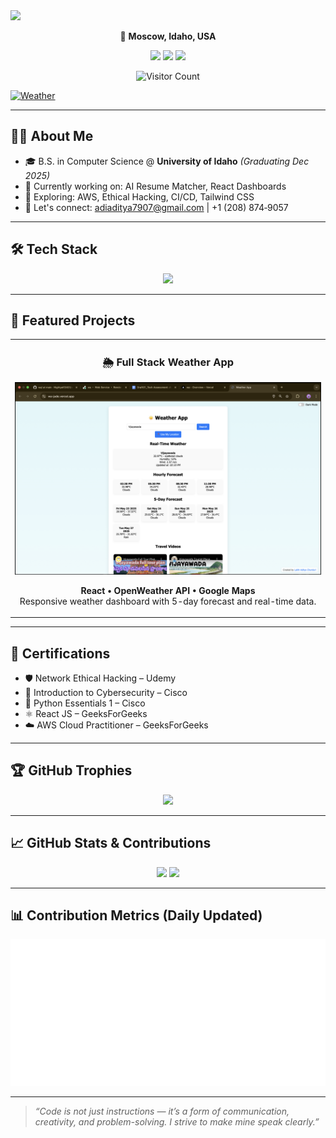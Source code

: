 <!-- Header Banner -->
<img src="https://capsule-render.vercel.app/api?type=waving&color=gradient&height=200&section=header&text=Hey%20There!%20👋%20I'm%20Lalith%20Aditya&fontSize=30&fontAlignY=40&desc=Welcome%20to%20my%20GitHub%20Profile!&descAlignY=55&descAlign=50" />

<!-- Social Links -->
<p align="center">
  📍 <strong>Moscow, Idaho, USA</strong>  
</p>

<p align="center">
  <a href="https://nightyelf2403.github.io/Portfolio/"><img src="https://img.shields.io/badge/PORTFOLIO-Website-blue?style=for-the-badge&logo=About.me&logoColor=white"/></a>
  <a href="https://www.linkedin.com/in/lalith-aditya-chunduri-76573421a/"><img src="https://img.shields.io/badge/LinkedIn-0077B5?style=for-the-badge&logo=linkedin&logoColor=white"/></a>
  <a href="https://github.com/Nightyelf2403"><img src="https://img.shields.io/badge/GitHub-181717?style=for-the-badge&logo=github&logoColor=white"/></a>
</p>

<p align="center">
  <img src="https://komarev.com/ghpvc/?username=Nightyelf2403&label=Profile+Views&color=blue" alt="Visitor Count" />
</p>

[![Weather](https://img.shields.io/badge/Weather-Moscow%2C%20ID-007ec6?style=for-the-badge&logo=cloud&logoColor=white)](https://www.timeanddate.com/weather/usa/moscow)

---

## 👨‍💻 About Me

- 🎓 B.S. in Computer Science @ **University of Idaho** *(Graduating Dec 2025)*
- 🔭 Currently working on: AI Resume Matcher, React Dashboards  
- 🌱 Exploring: AWS, Ethical Hacking, CI/CD, Tailwind CSS  
- 💬 Let's connect: adiaditya7907@gmail.com | +1 (208) 874‑9057  

---

## 🛠️ Tech Stack

<p align="center">
  <img src="https://skillicons.dev/icons?i=js,ts,react,vue,html,css,bootstrap,sass,nodejs,express,mongodb,mysql,python,php,django,c,cpp,git,github,unity,aws" />
</p>


---

## 🚀 Featured Projects

<table>
  <tr>
    <td width="50%">
      <h3 align="center">🌦️ Full Stack Weather App</h3>
      <a href="https://github.com/Nightyelf2403/WeatherApp">
        <img src="https://github.com/Nightyelf2403/wa/blob/main/screenshots/light-mode.png" alt="Weather App Screenshot" width="100%" />
      </a>
      <p align="center">
        <b>React • OpenWeather API • Google Maps</b><br/>
        Responsive weather dashboard with 5-day forecast and real-time data.
    
  </tr>
</table>

---

## 🏅 Certifications

- 🛡️ Network Ethical Hacking – Udemy  
- 🔐 Introduction to Cybersecurity – Cisco  
- 🐍 Python Essentials 1 – Cisco  
- ⚛️ React JS – GeeksForGeeks  
- ☁️ AWS Cloud Practitioner – GeeksForGeeks  

---

## 🏆 GitHub Trophies

<p align="center">
  <img src="https://github-profile-trophy.vercel.app/?username=Nightyelf2403&theme=radical&no-frame=true&margin-w=10&row=1" />
</p>

---

## 📈 GitHub Stats & Contributions

<p align="center">
  <img src="https://github-readme-stats.vercel.app/api?username=Nightyelf2403&show_icons=true&theme=tokyonight" height="180" />
  <img src="https://streak-stats.demolab.com?user=Nightyelf2403&theme=tokyonight&date_format=M%20j%5B%2C%20Y%5D" height="180" />
</p>

---

## 📊 Contribution Metrics (Daily Updated)

<p align="center">
  <img src="https://raw.githubusercontent.com/Nightyelf2403/Nightyelf2403/main/github-metrics.svg" alt="GitHub Metrics" />
</p>

---

> _“Code is not just instructions — it’s a form of communication, creativity, and problem-solving. I strive to make mine speak clearly.”_
